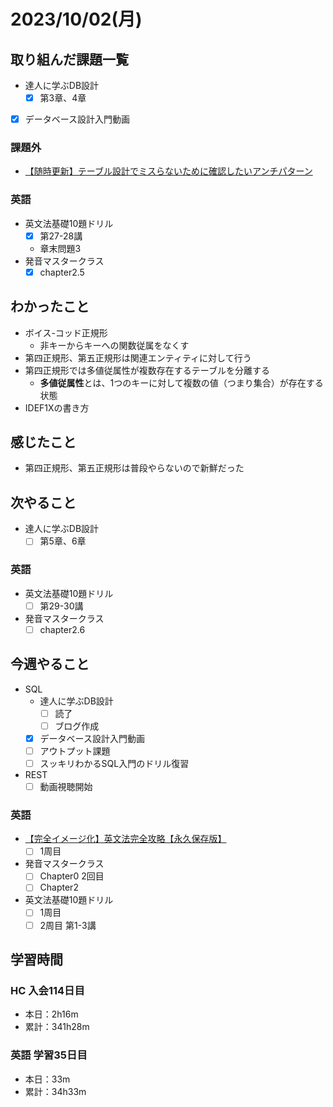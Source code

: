 # 2023/10/02(月)

## 取り組んだ課題一覧

- 達人に学ぶDB設計
  - [x] 第3章、4章

- [x] データベース設計入門動画

### 課題外

- [【随時更新】テーブル設計でミスらないために確認したいアンチパターン](https://qiita.com/WebEngrChild/items/4fd38ade334a46629233)

### 英語

- 英文法基礎10題ドリル
  - [x] 第27-28講
  - 章末問題3
- 発音マスタークラス
  - [x] chapter2.5

## わかったこと

- ボイス-コッド正規形
  - 非キーからキーへの関数従属をなくす
- 第四正規形、第五正規形は関連エンティティに対して行う
- 第四正規形では多値従属性が複数存在するテーブルを分離する
  - **多値従属性**とは、1つのキーに対して複数の値（つまり集合）が存在する状態
- IDEF1Xの書き方

## 感じたこと

- 第四正規形、第五正規形は普段やらないので新鮮だった

## 次やること

- 達人に学ぶDB設計
  - [ ] 第5章、6章

### 英語

- 英文法基礎10題ドリル
  - [ ] 第29-30講
- 発音マスタークラス
  - [ ] chapter2.6

## 今週やること

- SQL
  - 達人に学ぶDB設計
    - [ ] 読了
    - [ ] ブログ作成
  - [x] データベース設計入門動画
  - [ ] アウトプット課題
  - [ ] スッキリわかるSQL入門のドリル復習
- REST
  - [ ] 動画視聴開始

### 英語

- [【完全イメージ化】英文法完全攻略【永久保存版】](https://youtu.be/c1xbL9Ql4F0?si=f3kFSn2FOjloqZXc)
  - [ ] 1周目
- 発音マスタークラス
  - [ ] Chapter0 2回目
  - [ ] Chapter2
- 英文法基礎10題ドリル
  - [ ] 1周目
  - [ ] 2周目 第1-3講

## 学習時間

### HC 入会114日目

- 本日：2h16m
- 累計：341h28m

### 英語 学習35日目

- 本日：33m
- 累計：34h33m
